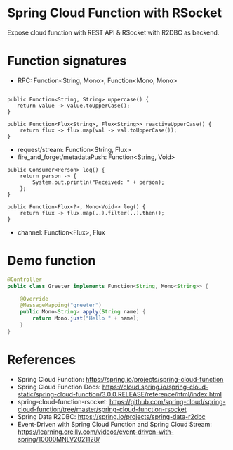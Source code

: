 Spring Cloud Function with RSocket
==================================

Expose cloud function with REST API & RSocket with R2DBC as backend.

# Function signatures

* RPC: Function<String, Mono<String>>, Function<Mono<User>, Mono<Greeting>>
```

public Function<String, String> uppercase() {
   return value -> value.toUpperCase();
}

public Function<Flux<String>, Flux<String>> reactiveUpperCase() {
	return flux -> flux.map(val -> val.toUpperCase());
}
```
* request/stream: Function<String, Flux<String>>
* fire_and_forget/metadataPush: Function<String, Void>

```
public Consumer<Person> log() {
    return person -> {
        System.out.println("Received: " + person);
    };
}
	
public Function<Flux<?>, Mono<Void>> log() {
	return flux -> flux.map(..).filter(..).then();
}
```

* channel: Function<Flux<String>>, Flux<String>

# Demo function

```java
@Controller
public class Greeter implements Function<String, Mono<String>> {

    @Override
    @MessageMapping("greeter")
    public Mono<String> apply(String name) {
        return Mono.just("Hello " + name);
    }
}
```

# References

* Spring Cloud Function: https://spring.io/projects/spring-cloud-function
* Spring Cloud Function Docs: https://cloud.spring.io/spring-cloud-static/spring-cloud-function/3.0.0.RELEASE/reference/html/index.html
* spring-cloud-function-rsocket: https://github.com/spring-cloud/spring-cloud-function/tree/master/spring-cloud-function-rsocket
* Spring Data R2DBC: https://spring.io/projects/spring-data-r2dbc
* Event-Driven with Spring Cloud Function and Spring Cloud Stream: https://learning.oreilly.com/videos/event-driven-with-spring/10000MNLV2021128/
